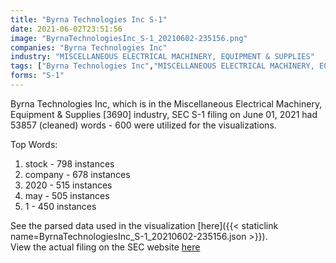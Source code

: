 ```yaml
---
title: "Byrna Technologies Inc S-1"
date: 2021-06-02T23:51:56
image: "ByrnaTechnologiesInc_S-1_20210602-235156.png"
companies: "Byrna Technologies Inc"
industry: "MISCELLANEOUS ELECTRICAL MACHINERY, EQUIPMENT & SUPPLIES"
tags: ["Byrna Technologies Inc","MISCELLANEOUS ELECTRICAL MACHINERY, EQUIPMENT & SUPPLIES","06-01-2021","S-1"]
forms: "S-1"
---
```

Byrna Technologies Inc, which is in the Miscellaneous Electrical Machinery, Equipment & Supplies [3690] industry, SEC S-1 filing on June 01, 2021 had 53857 (cleaned) words - 600 were utilized for the visualizations.

Top Words:
1. stock - 798 instances
2. company - 678 instances
3. 2020 - 515 instances
4. may - 505 instances
5. 1 - 450 instances


See the parsed data used in the visualization [here]({{< staticlink name=ByrnaTechnologiesInc_S-1_20210602-235156.json >}}).  
View the actual filing on the SEC website [here](https://www.sec.gov/Archives/edgar/data/1354866/0001387131-21-006260.txt)